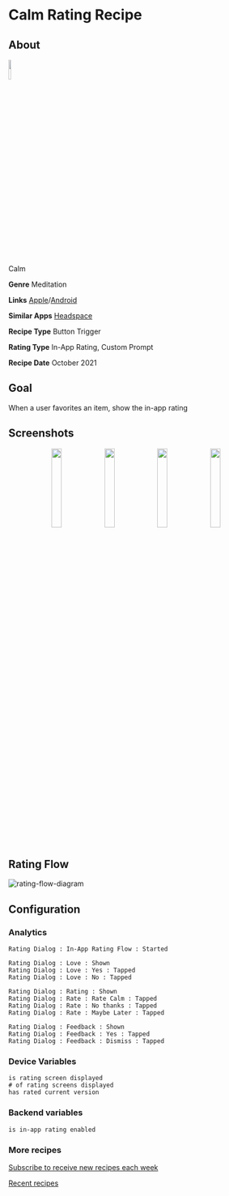 # Calm Rating Recipe

## About

<img src='https://play-lh.googleusercontent.com/S76GphUu2pZa249td2Bb4XAhLcPRrFdL1zp_5qU1ouukvRq9r0-8jJ-CruaTtdT6g84=s180-rw' width='10%'>

Calm

**Genre** Meditation

**Links** [Apple](https://apps.apple.com/us/app/calm-sleep-meditation/id571800810)/[Android](https://play.google.com/store/apps/details?id=com.calm.android)

**Similar Apps** [Headspace](https://ratingrecipes.com/apps/headspace)

**Recipe Type** Button Trigger

**Rating Type** In-App Rating, Custom Prompt

**Recipe Date** October 2021

## Goal
When a user favorites an item, show the in-app rating

## Screenshots
<p align="center">
<img src='https://user-images.githubusercontent.com/140911/137760933-ec83ffae-2f90-42eb-9724-95ed328a51c4.png' width='20%'> <img src='https://user-images.githubusercontent.com/140911/137760967-36059afc-452f-4ad2-8236-ed73d69729a7.png' width='20%'> <img src='https://user-images.githubusercontent.com/140911/137760962-8caefbbe-9f32-45c9-8f19-a773da389eca.png' width='20%'> <img src='https://user-images.githubusercontent.com/140911/137760970-28a04cf1-1999-4235-acb2-371b69fbf30d.jpeg' width='20%'>
</p>

## Rating Flow
![rating-flow-diagram](https://www.plantuml.com/plantuml/proxy?]fmt=svg&src=https://raw.githubusercontent.com/ratingrecipes/ratingrecipes/master/apps/calm/flow.iuml)

## Configuration

### Analytics
```
Rating Dialog : In-App Rating Flow : Started

Rating Dialog : Love : Shown
Rating Dialog : Love : Yes : Tapped
Rating Dialog : Love : No : Tapped

Rating Dialog : Rating : Shown
Rating Dialog : Rate : Rate Calm : Tapped
Rating Dialog : Rate : No thanks : Tapped
Rating Dialog : Rate : Maybe Later : Tapped

Rating Dialog : Feedback : Shown
Rating Dialog : Feedback : Yes : Tapped
Rating Dialog : Feedback : Dismiss : Tapped
```

### Device Variables
```
is rating screen displayed
# of rating screens displayed
has rated current version
```

### Backend variables
```
is in-app rating enabled
```

### More recipes

[Subscribe to receive new recipes each week](https://www.getrevue.co/profile/ratingrecipes)

[Recent recipes](https://ratingrecipes.com)